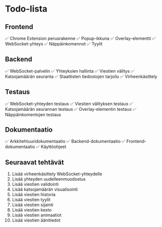 # Todo-lista

## Frontend
✅ Chrome Extension perusrakenne
✅ Popup-ikkuna
✅ Overlay-elementti
✅ WebSocket-yhteys
✅ Näppäinkomennot
✅ Tyylit

## Backend
✅ WebSocket-palvelin
✅ Yhteyksien hallinta
✅ Viestien välitys
✅ Katsojamäärän seuranta
✅ Staattisten tiedostojen tarjoilu
✅ Virheenkäsittely

## Testaus
✅ WebSocket-yhteyden testaus
✅ Viestien välityksen testaus
✅ Katsojamäärän seurannan testaus
✅ Overlay-elementin testaus
✅ Näppäinkomentojen testaus

## Dokumentaatio
✅ Arkkitehtuuridokumentaatio
✅ Backend-dokumentaatio
✅ Frontend-dokumentaatio
✅ Käyttöohjeet

## Seuraavat tehtävät
1. Lisää virheenkäsittely WebSocket-yhteydelle
2. Lisää yhteyden uudelleenmuodostus
3. Lisää viestien validointi
4. Lisää katsojamäärän visualisointi
5. Lisää viestien historia
6. Lisää viestien tyylit
7. Lisää viestien sijainti
8. Lisää viestien kesto
9. Lisää viestien animaatiot
10. Lisää viestien äänitiedot 